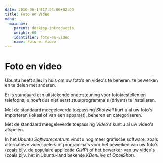 ```yaml
---
date: 2016-06-14T17:54:06+02:00
title: Foto en Video
menu:
  mainnav:
    parent: desktop-introductie
    weight: 60
    identifier: foto-en-video
    name: Foto en Video
---
```


# Foto en video
Ubuntu heeft alles in huis om uw foto's en video's te beheren, te bewerken en te delen met anderen.

Er is standaard een uitstekende ondersteuning voor fototoestellen en telefoons; u hoeft dus niet eerst stuurprogramma's (drivers) te installeren.

Met de standaard meegeleverde toepassing _Shotwell_ kunt u al uw foto's importeren (lokaal of van een apparaat), beheren en categoriseren.

Met de standaard meegeleverde toepassing _Video's_ kunt u al uw video's afspelen.

In het _Ubuntu Softwarecentrum_ vindt u nog meer grafische software, zoals alternatieve videospelers of programma's voor het bewerken van uw foto's (zoals bijv. de populaire applicatie _GIMP_) of het bewerken van uw video's (zoals bijv. het in Ubuntu-land bekende _KDenLive_ of _OpenShot_).

